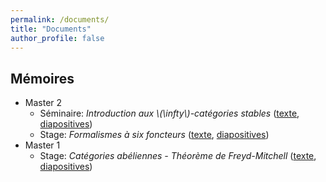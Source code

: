 ```yaml
---
permalink: /documents/
title: "Documents"
author_profile: false
---
```


Mémoires
--------

* Master 2
  * Séminaire: *Introduction aux \\(\infty\\)-catégories stables* ([texte](/files/memoires/m2-seminaire.pdf), [diapositives](/files/memoires/m2-seminaire-beamer.pdf))
  * Stage: *Formalismes à six foncteurs* ([texte](/files/memoires/m2-stage.pdf), [diapositives](/files/memoires/m2-stage-beamer.pdf))
* Master 1
  * Stage: *Catégories abéliennes - Théorème de Freyd-Mitchell* ([texte](/files/memoires/m1-stage.pdf), [diapositives](/files/memoires/m1-stage-beamer.pdf))

<!-- Notes diverses
--------------

Sont regroupées ici des notes personnelles sur différents sujets. Elles sont susceptibles de contenir des erreurs et de changer régulièrement.

* Notes disponibles:
* Notes en préparation:
  * Catégories de modèle
  * Ensembles simpliciaux
  * \\(\infty\\)-Catégories
  * Animation
  * Champs
  * Géométrie solide
-->